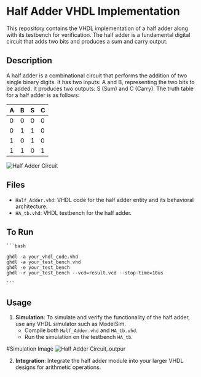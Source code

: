 # Half Adder VHDL Implementation

This repository contains the VHDL implementation of a half adder along with its testbench for verification. The half adder is a fundamental digital circuit that adds two bits and produces a sum and carry output.

## Description

A half adder is a combinational circuit that performs the addition of two single binary digits. It has two inputs: A and B, representing the two bits to be added. It produces two outputs: S (Sum) and C (Carry). The truth table for a half adder is as follows:

| A | B | S | C |
|---|---|---|---|
| 0 | 0 | 0 | 0 |
| 0 | 1 | 1 | 0 |
| 1 | 0 | 1 | 0 |
| 1 | 1 | 0 | 1 |


![Half Adder Circuit](https://github.com/niranjandahal/Embedded_VHDL_LAB/edit/main/halfadder/halfadder.jng)



## Files

- `Half_Adder.vhd`: VHDL code for the half adder entity and its behavioral architecture.
- `HA_tb.vhd`: VHDL testbench for the half adder.


## To Run

    ```bash
   
    ghdl -a your_vhdl_code.vhd
    ghdl -a your_test_bench.vhd
    ghdl -e your_test_bench
    ghdl -r your_test_bench --vcd=result.vcd --stop-time=10us
    
    ```

## Usage

1. **Simulation**: To simulate and verify the functionality of the half adder, use any VHDL simulator such as ModelSim.
   - Compile both `Half_Adder.vhd` and `HA_tb.vhd`.
   - Run the simulation on the testbench `HA_tb`.


  #Simulation Image
![Half Adder Circuit_outpur](https://github.com/niranjandahal/Embedded_VHDL_LAB/edit/main/halfadder/halfaddersimulation.jng)  

2. **Integration**: Integrate the half adder module into your larger VHDL designs for arithmetic operations.


